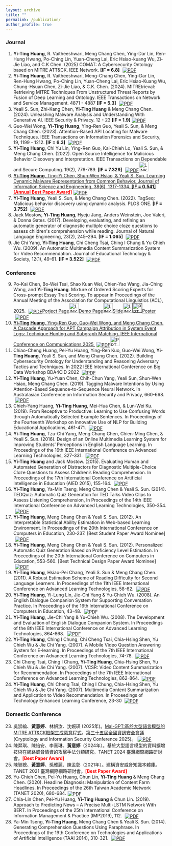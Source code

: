 ```yaml
---
layout: archive
title: ""
permalink: /publication/
author_profile: true
---
```


<!-- {% if author.googlescholar %}
  You can also find my articles on <u><a href="{{author.googlescholar}}">my Google Scholar profile</a>.</u>
{% endif %}
# Yi-Ting Huang 黃意婷 -->

### Journal
1. **Yi-Ting Huang**, R. Vaitheeshwari, Meng Chang Chen, Ying-Dar Lin, Ren-Hung Hwang, Po-Ching Lin, Yuan-Cheng Lai, Eric Hsiao-kuang Wu, Zi-Jie Liao, and C.K Chen. (2025) COMAT: A Cybersecurity Ontology based on MITRE ATT&CK. IEEE Network. **[IF = 6.8]**  <a href="https://ieeexplore.ieee.org/stamp/stamp.jsp?tp=&arnumber=10972125" target="_blank"><img src="https://img.icons8.com/plasticine/32/pdf.png" alt="PDF" style="vertical-align:middle; margin-left: 5px;" /></a>
2. **Yi-Ting Huang**, R. Vaitheeshwari, Meng-Chang Chen, Ying-Dar Lin, Ren-Hung Hwang, Po-Ching Lin, Yuan-Cheng Lai, Eric Hsiao-Kuang Wu, Chung-Hsuan Chen, Zi-Jie Liao, & C.K. Chen. (2024). MITREtrieval: Retrieving MITRE Techniques From Unstructured Threat Reports by Fusion of Deep Learning and Ontology. IEEE Transactions on Network and Service Management. 4871 - 4887 **[IF = 5.3]** <a href="https://ieeexplore.ieee.org/stamp/stamp.jsp?tp=&arnumber=10539631" target="_blank"><img src="https://img.icons8.com/plasticine/32/pdf.png" alt="PDF" style="vertical-align:middle; margin-left: 5px;" /></a>
3. Yeali S. Sun, Zhi-Kang Chen, **Yi-Ting Huang** & Meng Chang Chen. (2024). Unleashing Malware Analysis and Understanding With Generative AI. IEEE Security & Privacy. 12 - 23 **[IF = 1.9]**<a href="https://ieeexplore.ieee.org/stamp/stamp.jsp?tp=&arnumber=10508482" target="_blank"><img src="https://img.icons8.com/plasticine/32/pdf.png" alt="PDF" style="vertical-align:middle; margin-left: 5px;" /></a>
4. Guo-Wei Wong, **Yi-Ting Huang**, Ying-Ren Guo, Yeali S. Sun, & Meng Chang Chen. (2023). Attention-Based API Locating for Malware Techniques. IEEE Transactions on Information Forensics and Security, 19, 1199 - 1212. **[IF = 6.3]** <a href="https://ieeexplore.ieee.org/stamp/stamp.jsp?tp=&arnumber=10309174" target="_blank"><img src="https://img.icons8.com/plasticine/32/pdf.png" alt="PDF" style="vertical-align:middle; margin-left: 5px;" /></a>
5. **Yi-Ting Huang**, Chi Yu Lin, Ying-Ren Guo, Kai-Chieh Lo, Yeali S. Sun, & Meng Chang Chen. (2022). Open Source Intelligence for Malicious Behavior Discovery and Interpretation. IEEE Transactions on Dependable and Secure Computing. 19(2), 776-789. **[IF = 7.329]** <a href="https://ieeexplore.ieee.org/stamp/stamp.jsp?tp=&arnumber=9566808" target="_blank"><img src="https://img.icons8.com/plasticine/32/pdf.png" alt="PDF" style="vertical-align:middle; margin-left: 5px;" /></a><a href="https://www.mambaplus.tw/" target="_blank"><img width="30" height="30" src="https://img.icons8.com/external-wanicon-lineal-color-wanicon/30/external-link-user-interface-wanicon-lineal-color-wanicon.png" alt="LINK"/>
6. **Yi-Ting Huang**, Ting-Yi Chen, Shun-Wen Hsiao, & Yeali S. Sun. Learning Dynamic Malware Representation from Common Behavior. Journal of Information Science and Engineering, 38(6), 1317-1334. **[IF = 0.541]** <font color="#ff0000"><b>[Annual Best Paper Award]</b></font><a href="https://jise.iis.sinica.edu.tw/JISESearch/fullText?pId=2549&code=86C3E66A6ACF1F5" target="_blank"><img src="https://img.icons8.com/plasticine/32/pdf.png" alt="PDF" style="vertical-align:middle; margin-left: 5px;" /></a>
7. **Yi-Ting Huang**, Yeali S. Sun, & Meng Chang Chen. (2022). TagSeq: Malicious behavior discovery using dynamic analysis. PLOS ONE. **[IF = 3.752]** <a href="https://journals.plos.org/plosone/article?id=10.1371/journal.pone.0263644" target="_blank"><img src="https://img.icons8.com/plasticine/32/pdf.png" alt="PDF" style="vertical-align:middle; margin-left: 5px;" /></a>
8. Jack Mostow, **Yi-Ting Huang**, Hyeju Jang, Anders Weinstein, Joe Valeri, & Donna Gates. (2017). Developing, evaluating, and refining an automatic generator of diagnostic multiple choice cloze questions to assess children's comprehension while reading. Journal of Natural Language Engineering, 23(2), 245–294. **[IF = 1.065]** <a href="https://antslabtw.github.io/files/developing-evaluating-and-refining-an-automatic-generator.pdf" target="_blank"><img src="https://img.icons8.com/plasticine/32/pdf.png" alt="PDF" style="vertical-align:middle; margin-left: 5px;" /></a>
9. Jie Chi Yang, **Yi-Ting Huang**, Chi Cheng Tsai, Ching I Chung & Yu Chieh Wu. (2009). An Automatic Multimedia Content Summarization System for Video Recommendation. Journal of Educational Technology & Society, 12(1), 49-61. **[IF = 3.522]** <a href="https://coralythuang.github.io/files/8_2009_ETS.pdf" target="_blank"><img src="https://img.icons8.com/plasticine/32/pdf.png" alt="PDF" style="vertical-align:middle; margin-left: 5px;" /></a>

### Conference
9.   Po-Kai Chen, Bo-Wei Tsai, Shao Kuan Wei, Chien-Yao Wang, Jia-Ching Wang, and **Yi-Ting Huang**. Mixture of Ordered Scoring Experts for Cross-prompt Essay Trait Scoring. To appear in Proceedings of the Annual Meeting of the Association for Computational Linguistics (ACL), 2025. <a href="" target="_blank"><img src="https://img.icons8.com/plasticine/32/pdf.png" alt="PDF" style="vertical-align:middle; margin-left: 5px;" /><a href="https://antslabtw.github.io/MOOSE/" target="_blank">Porject Page<img width="30" height="30" src="https://img.icons8.com/external-wanicon-lineal-color-wanicon/30/external-link-user-interface-wanicon-lineal-color-wanicon.png" alt="LINK"/></a><a href="https://ba6905bc1b8a757608.gradio.live/" target="_blank">Demo Page<img width="30" height="30" src="https://img.icons8.com/external-wanicon-lineal-color-wanicon/30/external-link-user-interface-wanicon-lineal-color-wanicon.png" alt="LINK"/><a href="files/MOOSE_ACL25_slide_YT_v7 (2).pdf" target="_blank">Slide<img width="30" height="30" src="https://img.icons8.com/external-wanicon-lineal-color-wanicon/30/external-link-user-interface-wanicon-lineal-color-wanicon.png" alt="LINK"/></a><a href="" target="_blank"><img width="30" height="30" src="https://img.icons8.com/officexs/30/ppt.png" alt="PPT"/></a><a href="files/MOOSE_ACL25_POSTER_YT.pdf" target="_blank">Poster<img src="https://img.icons8.com/plasticine/32/pdf.png" alt="PDF" style="vertical-align:middle; margin-left: 5px;" />
10.  **Yi-Ting Huang**, Ying-Ren Guo, Guo-Wei Wong, and Meng Chang Chen. A Cascade Approach for APT Campaign Attribution in System Event Logs: Technique Hunting and Subgraph Matching. IEEE International Conference on Communications 2025 <a href="https://arxiv.org/pdf/2410.22602" target="_blank"><img src="https://img.icons8.com/plasticine/32/pdf.png" alt="PDF" style="vertical-align:middle; margin-left: 5px;" /></a><a href="https://antslabtw.github.io/files/CISC_2025_GeneratedMalware.pdf" target="_blank"><img width="30" height="30" src="https://img.icons8.com/officexs/30/ppt.png" alt="PPT"/></a>
11.  Chiao-Cheng Huang, Pei-Yu Huang, Ying-Ren Kuo, Guo-Wei Wong, **Yi-Ting Huang**, Yeali S. Sun, and Meng Chang Chen. (2022). Building Cybersecurity Ontology for Understanding and Reasoning Adversary Tactics and Techniques. In 2022 IEEE International Conference on Big Data Workshop BDA4CID 2022 <a href="https://ieeexplore.ieee.org/stamp/stamp.jsp?tp=&arnumber=10021134" target="_blank"><img src="https://img.icons8.com/plasticine/32/pdf.png" alt="PDF" style="vertical-align:middle; margin-left: 5px;" /></a>
12. **Yi-Ting Huang**, Yu-Yuan Chen, Chih-Chun Yang, Yeali Sun, Shun-Wen Hsiao, Meng Chang Chen. (2019). Tagging Malware Intentions by Using Attention-Based Sequence-to-Sequence Neural Network. In Australasian Conference on Information Security and Privacy, 660-668. <a href="https://antslabtw.github.io/files/TaggingMalwareIntensionsbyUsingAttentionBasedSequencetoSequenceNeuralNetwork-頁面.pdf" target="_blank"><img src="https://img.icons8.com/plasticine/32/pdf.png" alt="PDF" style="vertical-align:middle; margin-left: 5px;" /></a>
13. Chieh-Yang Huang, **Yi-Ting Huang**, Mei-Hua Chen, & Lun-Wei Ku. (2019). From Receptive to Productive: Learning to Use Confusing Words through Automatically Selected Example Sentences. In Proceedings of the Fourteenth Workshop on Innovative Use of NLP for Building Educational Applications, 461-471. <a href="https://aclanthology.org/W19-4447.pdf" target="_blank"><img src="https://img.icons8.com/plasticine/32/pdf.png" alt="PDF" style="vertical-align:middle; margin-left: 5px;" /></a>
14. **Yi-Ting Huang**, Tzu-Chi Yang, Meng Chang Chen, Chien-Ming Chen, & Yeali S. Sun. (2016). Design of an Online Multimedia Learning System for Improving Students’ Perceptions in English Language Learning. In Proceedings of the 16th IEEE International Conference on Advanced Learning Technologies, 327-331. <a href="https://ieeexplore.ieee.org/stamp/stamp.jsp?tp=&arnumber=7756989" target="_blank"><img src="https://img.icons8.com/plasticine/32/pdf.png" alt="PDF" style="vertical-align:middle; margin-left: 5px;" /></a>
15. **Yi-Ting Huang** and Jack Mostow. (2015). Evaluating Human and Automated Generation of Distractors for Diagnostic Multiple-Choice Cloze Questions to Assess Children’s Reading Comprehension. In Proceedings of the 17th International Conference on Artificial Intelligence in Education (AIED 2015), 155-164. <a href="https://link.springer.com/chapter/10.1007/978-3-319-19773-9_16" target="_blank"><img src="https://img.icons8.com/plasticine/32/pdf.png" alt="PDF" style="vertical-align:middle; margin-left: 5px;" /></a>
16. **Yi-Ting Huang**, Ya-Min Tseng, Meng Chang Chen & Yeali S. Sun. (2014). TEDQuiz: Automatic Quiz Generation for TED Talks Video Clips to Assess Listening Comprehension, In Proceedings of the 14th IEEE International Conference on Advanced Learning Technologies, 350-354. <a href="https://ieeexplore.ieee.org/stamp/stamp.jsp?tp=&arnumber=6901478" target="_blank"><img src="https://img.icons8.com/plasticine/32/pdf.png" alt="PDF" style="vertical-align:middle; margin-left: 5px;" /></a>
17. **Yi-Ting Huang**, Meng Chang Chen & Yeali S. Sun. (2012). An Interpretable Statistical Ability Estimation in Web-based Learning Environment. In Proceedings of the 20th International Conference on Computers in Education, 230-237. [Best Student Paper Award Nominee] <a href="" target="_blank"><img src="https://img.icons8.com/plasticine/32/pdf.png" alt="PDF" style="vertical-align:middle; margin-left: 5px;" /></a>
18. **Yi-Ting Huang**, Meng Chang Chen & Yeali S. Sun. (2012). Personalized Automatic Quiz Generation Based on Proficiency Level Estimation. In Proceedings of the 20th International Conference on Computers in Education, 553-560. [Best Technical Design Paper Award Nominee] <a href="https://library.apsce.net/index.php/ICCE/article/view/880/820" target="_blank"><img src="https://img.icons8.com/plasticine/32/pdf.png" alt="PDF" style="vertical-align:middle; margin-left: 5px;" /></a>
19. **Yi-Ting Huang**, Hsiao-Pei Chang, Yeali S. Sun & Meng Chang Chen. (2011). A Robust Estimation Scheme of Reading Difficulty for Second Language Learners. In Proceedings of the 11th IEEE International Conference on Advanced Learning Technologies, 58-62. <a href="https://ieeexplore.ieee.org/stamp/stamp.jsp?tp=&arnumber=5992265" target="_blank"><img src="https://img.icons8.com/plasticine/32/pdf.png" alt="PDF" style="vertical-align:middle; margin-left: 5px;" /></a>
20. **Yi-Ting Huang**, Yi-Lung Lin, Jie-Chi Yang & Yu-Chieh Wu. (2008). An English Dialogue Companion System for Supporting Conversation Practice. In Proceedings of the 16th International Conference on Computers in Education, 43-48. <a href="https://coralythuang.github.io/files/9_2008_ICCE.pdf" target="_blank"><img src="https://img.icons8.com/plasticine/32/pdf.png" alt="PDF" style="vertical-align:middle; margin-left: 5px;" /></a>
21. **Yi-Ting Huang**, Jie-Chi Yang & Yu-Chieh Wu. (2008). The Development and Evaluation of English Dialogue Companion System. In Proceedings of the 8th IEEE International Conference on Advanced Learning Technologies, 864-868. <a href="https://ieeexplore.ieee.org/stamp/stamp.jsp?tp=&arnumber=4561853" target="_blank"><img src="https://img.icons8.com/plasticine/32/pdf.png" alt="PDF" style="vertical-align:middle; margin-left: 5px;" /></a>
22. **Yi-Ting Huang**, Ching I Chung, Chi Cheng Tsai, Chia-Hsing Shen, Yu Chieh Wu & Jie Chi Yang. (2007). A Mobile Video Question Answering System for E-learning. In Proceedings of the 7th IEEE International Conference on Advanced Learning Technologies, 74-78. <a href="https://ieeexplore.ieee.org/stamp/stamp.jsp?tp=&arnumber=4280954" target="_blank"><img src="https://img.icons8.com/plasticine/32/pdf.png" alt="PDF" style="vertical-align:middle; margin-left: 5px;" /></a>
23. Chi Cheng Tsai, Ching I Chung, **Yi-Ting Huang**, Chia-Hsing Shen, Yu Chieh Wu & Jie Chi Yang. (2007). VCSR: Video Content Summarization for Recommendation. In Proceedings of the 7th IEEE International Conference on Advanced Learning Technologies, 862-864. <a href="https://ieeexplore.ieee.org/stamp/stamp.jsp?tp=&arnumber=4281177" target="_blank"><img src="https://img.icons8.com/plasticine/32/pdf.png" alt="PDF" style="vertical-align:middle; margin-left: 5px;" /></a>
24. **Yi-Ting Huang**, Chi Cheng Tsai, Ching I Chung, Chia-Hsing Shen, Yu Chieh Wu & Jie Chi Yang. (2007). Multimedia Content Summarization and Application to Video Recommendation. In Proceedings of Technology Enhanced Learning Conference, 23-30 <a href="https://coralythuang.github.io/files/13_2007__TeLearn.pdf" target="_blank"><img src="https://img.icons8.com/plasticine/32/pdf.png" alt="PDF" style="vertical-align:middle; margin-left: 5px;" /></a>
### Domestic Conference
23. 吳崇綸、**黃意婷**、林妍汝、沈婉瑛 (2025年)。<a href="/images/Mal-GPT.pdf">Mal-GPT:基於大型語言模型的MITRE ATT&CK框架生成惡意程式</a>。<a href="/images/CISC_2025.jpg">第三十五屆全國資訊安全會議</a>(Cryptology and Information Security Conference 2025)。<a href="https://antslabtw.github.io/files/CISC_2025_GeneratedMalware.pdf" target="_blank"><img src="https://img.icons8.com/plasticine/32/pdf.png" alt="PDF" style="vertical-align:middle; margin-left: 5px;" /></a>
24. 陳羿琪、陳怡安、李熹琳、**黃意婷**（2024年）。基於大型語言模型的資料擴增技術在網路威脅情資的攻擊手法分類研究。TANET 2024 臺灣網際網路研討會。<font color="#ff0000"><b>[Best Paper Award]</b></font>
25. 陳智聰、**黃意婷**、孫雅麗、陳孟彰（2021年）。建構資安威脅知識本體庫。TANET 2021 臺灣網際網路研討會。<font color="#ff0000"><b>[Best Paper Award]</b></font>
26. Yu-Chieh Chen, Pei-Yu Huang, Chun Lin, **Yi-Ting Huang** & Meng Chang Chen. (2020). Headline Diagnosis: Manipulation of Content Farm Headlines. In Proceedings of the 26th Taiwan Academic Network (TANET 2020), 680-684.<a href="https://arxiv.org/pdf/2204.11408" target="_blank"><img src="https://img.icons8.com/plasticine/32/pdf.png" alt="PDF" style="vertical-align:middle; margin-left: 5px;" /></a>
27. Chia-Lin Chen, Pei-Yu Huang, **Yi-Ting Huang** & Chun Lin. (2019). Approach to Predicting News – A Precise Multi-LSTM Network With BERT. In Proceedings of the 25th International Conference on Information Management & Practice (IMP2019), 112. <a href="https://arxiv.org/pdf/2204.12093" target="_blank"><img src="https://img.icons8.com/plasticine/32/pdf.png" alt="PDF" style="vertical-align:middle; margin-left: 5px;" /></a>
28. Ya-Min Tseng, **Yi-Ting Huang**, Meng Chang Chen & Yeali S. Sun. (2014). Generating Comprehension Questions Using Paraphrase. In Proceedings of the 19th Conference on Technologies and Applications of Artificial Intelligence (TAAI 2014), 310-321. <a href="https://link.springer.com/chapter/10.1007/978-3-319-13987-6_29" target="_blank"><img src="https://img.icons8.com/plasticine/32/pdf.png" alt="PDF" style="vertical-align:middle; margin-left: 5px;" /></a>
